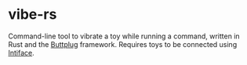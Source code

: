 # vibe-rs

Command-line tool to vibrate a toy while running a command, written in Rust and the [Buttplug](https://buttplug.io/) framework.
Requires toys to be connected using [Intiface](https://intiface.com/).
